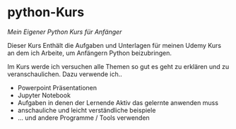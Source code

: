# python-Kurs

*Mein Eigener Python Kurs für Anfänger*

Dieser Kurs Enthält die Aufgaben und Unterlagen für meinen Udemy Kurs an dem ich Arbeite, um Anfängern Python beizubringen.

Im Kurs werde ich versuchen alle Themen so gut es geht zu erklären und zu veranschaulichen. Dazu verwende ich..

- Powerpoint Präsentationen
- Jupyter Notebook
- Aufgaben in denen der Lernende Aktiv das gelernte anwenden muss
- anschauliche und leicht verständliche beispiele
- ...
und andere Programme / Tools verwenden
